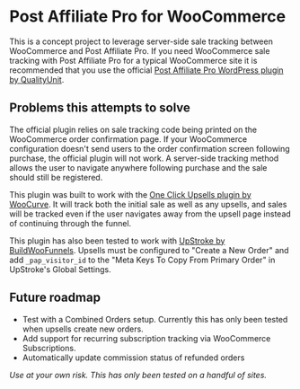 # Post Affiliate Pro for WooCommerce

This is a concept project to leverage server-side sale tracking between WooCommerce and Post Affiliate Pro. If you need WooCommerce sale tracking with Post Affiliate Pro for a typical WooCommerce site it is recommended that you use the official [Post Affiliate Pro WordPress plugin by QualityUnit](https://wordpress.org/plugins/postaffiliatepro/).

## Problems this attempts to solve

The official plugin relies on sale tracking code being printed on the WooCommerce order confirmation page. If your WooCommerce configuration doesn't send users to the order confirmation screen following purchase, the official plugin will not work. A server-side tracking method allows the user to navigate anywhere following purchase and the sale should still be registered.

This plugin was built to work with the [One Click Upsells plugin by WooCurve](https://woocurve.com/one-click-upsells-for-woocommerce/). It will track both the initial sale as well as any upsells, and sales will be tracked even if the user navigates away from the upsell page instead of continuing through the funnel.

This plugin has also been tested to work with [UpStroke by BuildWooFunnels](https://buildwoofunnels.com/woocommerce-one-click-upsells-upstroke/). Upsells must be configured to "Create a New Order" and add `_pap_visitor_id` to the "Meta Keys To Copy From Primary Order" in UpStroke's Global Settings.

## Future roadmap

* Test with a Combined Orders setup. Currently this has only been tested when upsells create new orders.
* Add support for recurring subscription tracking via WooCommerce Subscriptions.
* Automatically update commission status of refunded orders

_Use at your own risk. This has only been tested on a handful of sites._
